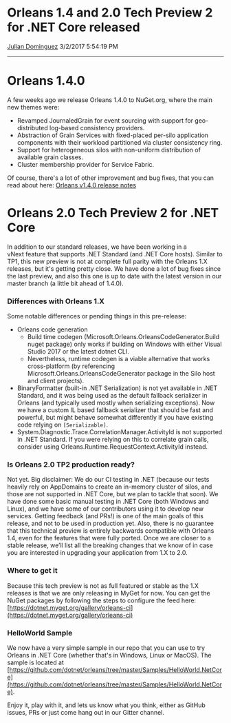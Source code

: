 Orleans 1.4 and 2.0 Tech Preview 2 for .NET Core released
=========================================================

[Julian Dominguez](https://github.com/jdom) 3/2/2017 5:54:19 PM

* * * * *

Orleans 1.4.0
=============

A few weeks ago we release Orleans 1.4.0 to NuGet.org, where the main new themes were:
- Revamped JournaledGrain for event sourcing with support for geo-distributed log-based consistency providers.
- Abstraction of Grain Services with fixed-placed per-silo application components with their workload partitioned via cluster consistency ring.
- Support for heterogeneous silos with non-uniform distribution of available grain classes.
- Cluster membership provider for Service Fabric.

Of course, there's a lot of other improvement and bug fixes, that you can read about here: [Orleans v1.4.0 release notes](https://github.com/dotnet/orleans/releases/tag/v1.4.0)

Orleans 2.0 Tech Preview 2 for .NET Core
========================================

In addition to our standard releases, we have been working in a vNext feature that supports .NET Standard (and .NET Core hosts). Similar to TP1, this new preview is not at complete full parity with the Orleans 1.X releases, but it's getting pretty close. We have done a lot of bug fixes since the last preview, and also this one is up to date with the latest version in our master branch (a little bit ahead of 1.4.0).

### Differences with Orleans 1.X

Some notable differences or pending things in this pre-release:

- Orleans code generation
  - Build time codegen (Microsoft.Orleans.OrleansCodeGenerator.Build nuget package) only works if building on Windows with either Visual Studio 2017 or the latest dotnet CLI.
  - Nevertheless, runtime codegen is a viable alternative that works cross-platform (by referencing Microsoft.Orleans.OrleansCodeGenerator package in the Silo host and client projects).
- BinaryFormatter (built-in .NET Serialization) is not yet available in .NET Standard, and it was being used as the default fallback serializer in Orleans (and typically used mostly when serializing exceptions). Now we have a custom IL based fallback serializer that should be fast and powerful, but might behave somewhat differently if you have existing code relying on `[Serializable]`.
- System.Diagnostic.Trace.CorrelationManager.ActivityId is not supported in .NET Standard. If you were relying on this to correlate grain calls, consider using Orleans.Runtime.RequestContext.ActivityId instead.

### Is Orleans 2.0 TP2 production ready?

Not yet. Big disclaimer: We do our CI testing in .NET (because our tests heavily rely on AppDomains to create an in-memory cluster of silos, and those are not supported in .NET Core, but we plan to tackle that soon). We have done some basic manual testing in .NET Core (both Windows and Linux), and we have some of our contributors using it to develop new services. Getting feedback (and PRs!) is one of the main goals of this release, and not to be used in production yet. Also, there is no guarantee that this technical preview is entirely backwards compatible with Orleans 1.4, even for the features that were fully ported. Once we are closer to a stable release, we’ll list all the breaking changes that we know of in case you are interested in upgrading your application from 1.X to 2.0.

### Where to get it

Because this tech preview is not as full featured or stable as the 1.X releases is that we are only releasing in MyGet for now. You can get the NuGet packages by following the steps to configure the feed here: [https://dotnet.myget.org/gallery/orleans-ci](https://dotnet.myget.org/gallery/orleans-ci)

### HelloWorld Sample

We now have a very simple sample in our repo that you can use to try Orleans in .NET Core (whether that's in Windows, Linux or MacOS). The sample is located at [https://github.com/dotnet/orleans/tree/master/Samples/HelloWorld.NetCore](https://github.com/dotnet/orleans/tree/master/Samples/HelloWorld.NetCore).


Enjoy it, play with it, and lets us know what you think, either as GitHub issues, PRs or just come hang out in our Gitter channel.
